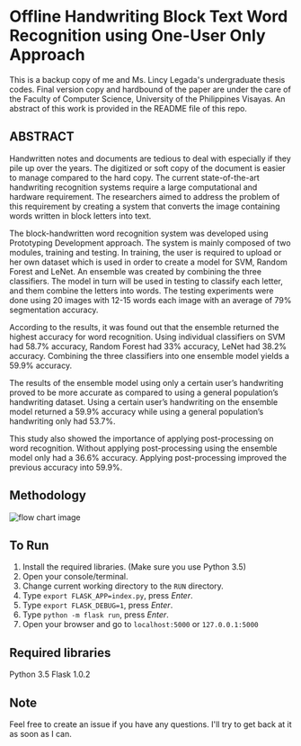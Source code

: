 # Offline Handwriting Block Text Word Recognition using One-User Only Approach 
This is a backup copy of me and Ms. Lincy Legada's undergraduate thesis codes. Final version copy and hardbound of the paper are under the care of the Faculty of Computer Science, University of the Philippines Visayas. An abstract of this work is provided in the README file of this repo. 

## ABSTRACT

Handwritten notes and documents are tedious to deal with especially if they pile up over the years. The digitized or soft copy of the document is easier to manage compared to the hard copy. The current state-of-the-art handwriting recognition systems require a large computational and hardware requirement. The researchers aimed to address the problem of this requirement by creating a system that converts the image containing words written in block letters into text.

  

The block-handwritten word recognition system was developed using Prototyping Development approach. The system is mainly composed of two modules, training and testing. In training, the user is required to upload or her own dataset which is used in order to create a model for SVM, Random Forest and LeNet. An ensemble was created by combining the three classifiers. The model in turn will be used in testing to classify each letter, and them combine the letters into words. The testing experiments were done using 20 images with 12-15 words each image with an average of 79% segmentation accuracy.

  

According to the results, it was found out that the ensemble returned the highest accuracy for word recognition. Using individual classifiers on SVM had 58.7% accuracy, Random Forest had 33% accuracy, LeNet had 38.2% accuracy. Combining the three classifiers into one ensemble model yields a 59.9% accuracy.

  

The results of the ensemble model using only a certain user’s handwriting proved to be more accurate as compared to using a general population’s handwriting dataset. Using a certain user’s handwriting on the ensemble model returned a 59.9% accuracy while using a general population’s handwriting only had 53.7%.

This study also showed the importance of applying post-processing on word recognition. Without applying post-processing using the ensemble model only had a 36.6% accuracy. Applying post-processing improved the previous accuracy into 59.9%.


## Methodology

![flow chart image](https://lh3.googleusercontent.com/pw/ACtC-3e9teMYCxQ2xCwQDC4f3_5V9nUdv77ZabAColF2mt3gz9-U2R4o8QhT3dqHtMYnBlruS5AB6NYVnepFjphvuabNHX4UtWTyPtgANq-NYWR4mA2VvUIawQI2qgpG6NwjVQEW66Jr6j-u8-W36rGV4-zdaA=w781-h423-no?authuser=0)


## To Run

 1. Install the required libraries. (Make sure you use Python 3.5)
 2. Open your console/terminal.
 3. Change current working directory to the `RUN` directory.
 4. Type `export FLASK_APP=index.py`, press *Enter*.
 5. Type `export FLASK_DEBUG=1`, press *Enter*.
 6. Type `python -m flask run`, press *Enter*.
 7. Open your browser and go to `localhost:5000` or `127.0.0.1:5000`


## Required libraries

Python 3.5
Flask 1.0.2

## Note
Feel free to create an issue if you have any questions. I'll try to get back at it as soon as I can. 

